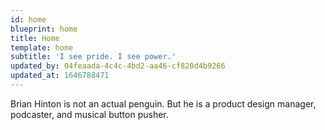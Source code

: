 ```yaml
---
id: home
blueprint: home
title: Home
template: home
subtitle: 'I see pride. I see power.'
updated_by: 04feaada-4c4c-4bd2-aa46-cf820d4b9266
updated_at: 1646788471
---
```

Brian Hinton is not an actual penguin. But he is a product design manager, podcaster, and musical button pusher.